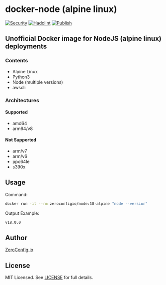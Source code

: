 # docker-node (alpine linux)

[![Security](https://github.com/zeroconfigio/docker-node/actions/workflows/anchore.yml/badge.svg?branch=main)](https://github.com/zeroconfigio/docker-node/actions/workflows/anchore.yml)
[![Hadolint](https://github.com/zeroconfigio/docker-node/actions/workflows/hadolint.yml/badge.svg?branch=main)](https://github.com/zeroconfigio/docker-node/actions/workflows/hadolint.yml)
[![Publish](https://github.com/zeroconfigio/docker-node/actions/workflows/publish.yml/badge.svg?branch=main)](https://github.com/zeroconfigio/docker-node/actions/workflows/publish.yml)

## Unofficial Docker image for NodeJS (alpine linux) deployments

### Contents

- Alpine Linux
- Python3
- Node (multiple versions)
- awscli

### Architectures

#### Supported

- amd64
- arm64/v8

#### Not Supported

- arm/v7
- arm/v6
- ppc64le
- s390x


## Usage

Command:

```bash
docker run -it --rm zeroconfigio/node:18-alpine "node --version"
```

Output Example:

```bash
v18.0.0
```

## Author

[ZeroConfig.io](https://github.com/zeroconfigio)

## License

MIT Licensed. See [LICENSE](https://github.com/zeroconfigio/docker-node/blob/master/LICENSE) for full details.
